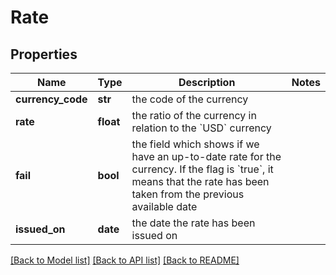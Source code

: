 # Rate

## Properties
Name | Type | Description | Notes
------------ | ------------- | ------------- | -------------
**currency_code** | **str** | the code of the currency | 
**rate** | **float** | the ratio of the currency in relation to the &#x60;USD&#x60; currency | 
**fail** | **bool** | the field which shows if we have an up-to-date rate for the currency. If the flag is &#x60;true&#x60;, it means that the rate has been taken from the previous available date | 
**issued_on** | **date** | the date the rate has been issued on | 

[[Back to Model list]](../README.md#documentation-for-models) [[Back to API list]](../README.md#documentation-for-api-endpoints) [[Back to README]](../README.md)

